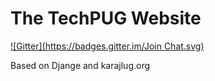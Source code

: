 The TechPUG Website
==============
[![Gitter](https://badges.gitter.im/Join Chat.svg)](https://gitter.im/tehpug/TehPUG?utm_source=badge&utm_medium=badge&utm_campaign=pr-badge&utm_content=badge)

Based on Djange and karajlug.org
